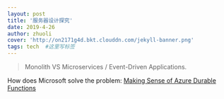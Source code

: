 ```yaml
---
layout: post
title: '服务器设计探究'
date: 2019-4-26
author: zhuoli
cover: 'http://on2171g4d.bkt.clouddn.com/jekyll-banner.png'
tags: tech  #这里写标签
---
```


> Monolith VS Microservices / Event-Driven Applications.


How does Microsoft solve the problem:
[Making Sense of Azure Durable Functions](https://mikhail.io/2018/12/making-sense-of-azure-durable-functions/)
